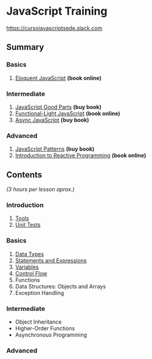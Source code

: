 JavaScript Training
===================

<https://cursojavascriptsede.slack.com>

Summary
-------

### Basics

 1. [Eloquent JavaScript](https://eloquentjavascript.net/index.html) **(book online)**

### Intermediate

 1. [JavaScript Good Parts](http://shop.oreilly.com/product/9780596517748.do) **(buy book)**
 2. [Functional-Light JavaScript](https://github.com/getify/Functional-Light-JS) **(book online)**
 3. [Async JavaScript](https://pragprog.com/book/tbajs/async-javascript) **(buy book)**

### Advanced

 1. [JavaScript Patterns](http://shop.oreilly.com/product/9780596806767.do) **(buy book)**
 2. [Introduction to Reactive Programming](https://gist.github.com/staltz/868e7e9bc2a7b8c1f754) **(book online)**

Contents
--------

_(3 hours per lesson aprox.)_

### Introduction

 1. [Tools](src/lessons/00-development-environment/tools.md)
 2. [Unit Tests](src/lessons/00-development-environment/unit-tests.md)

### Basics

 1. [Data Types](src/lessons/01-data-types/data-types.md)
 2. [Statements and Expressions](src/lessons/02-statements-and-expressions/statements-and-expressions.md)
 3. [Variables](src/lessons/03-variables/variables.md)
 4. [Control Flow](src/lessons/04-control-flow/control-flow.md)
 5. Functions
 6. Data Structures: Objects and Arrays
 7. Exception Handling

### Intermediate

  * Object Inheritance
  * Higher-Order Functions
  * Asynchronous Programming

### Advanced

